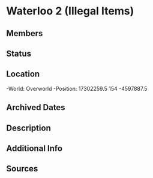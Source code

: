 # Waterloo 2 (Illegal Items)

## Members

## Status

## Location
-World: Overworld
-Position: 17302259.5 154 -4597887.5

## Archived Dates

## Description

## Additional Info

## Sources
